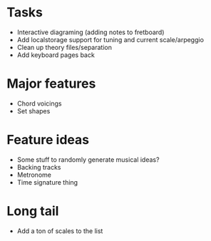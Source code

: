 # Tasks

- Interactive diagraming (adding notes to fretboard)
- Add localstorage support for tuning and current scale/arpeggio
- Clean up theory files/separation
- Add keyboard pages back

# Major features

- Chord voicings
- Set shapes

# Feature ideas

- Some stuff to randomly generate musical ideas?
- Backing tracks
- Metronome
- Time signature thing

# Long tail

- Add a ton of scales to the list
